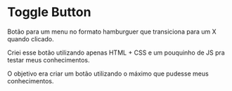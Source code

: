 # Toggle Button

Botão para um menu no formato hamburguer que transiciona para um X quando clicado.

Criei esse botão utilizando apenas HTML + CSS e um pouquinho de JS pra testar meus conhecimentos.

O objetivo era criar um botão utilizando o máximo que pudesse meus conhecimentos.

